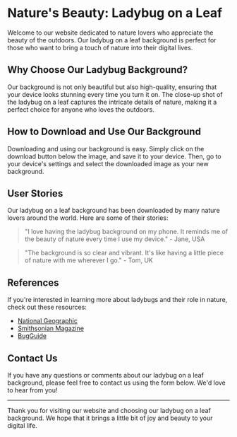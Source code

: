<!--font:Orbitron-->

# Nature's Beauty: Ladybug on a Leaf

Welcome to our website dedicated to nature lovers who appreciate the beauty of the outdoors. Our ladybug on a leaf background is perfect for those who want to bring a touch of nature into their digital lives.

## Why Choose Our Ladybug Background?

Our background is not only beautiful but also high-quality, ensuring that your device looks stunning every time you turn it on. The close-up shot of the ladybug on a leaf captures the intricate details of nature, making it a perfect choice for anyone who loves the outdoors.

## How to Download and Use Our Background

Downloading and using our background is easy. Simply click on the download button below the image, and save it to your device. Then, go to your device's settings and select the downloaded image as your new background.

## User Stories

Our ladybug on a leaf background has been downloaded by many nature lovers around the world. Here are some of their stories:

> "I love having the ladybug background on my phone. It reminds me of the beauty of nature every time I use my device." - Jane, USA

> "The background is so clear and vibrant. It's like having a little piece of nature with me wherever I go." - Tom, UK

## References

If you're interested in learning more about ladybugs and their role in nature, check out these resources:

- [National Geographic](#)
- [Smithsonian Magazine](#)
- [BugGuide](#)

## Contact Us

If you have any questions or comments about our ladybug on a leaf background, please feel free to contact us using the form below. We'd love to hear from you!

---

Thank you for visiting our website and choosing our ladybug on a leaf background. We hope that it brings a little bit of joy and beauty to your digital life.

<!--

Write me content for website with wallpaper which alt text is:

"A close-up of a ladybug on a leaf"

The name/title of the page should not be 1:1 copy of the alt text but rather a real content of the website which is using this wallpaper.

- Use markdown format 
- Start with heading
- Heading should be short and concise
- The content should look like a real website 
- The website should not be about the wallpaper, wallpaper is just a related background
- Heading should be contain work "wallpaper" or "background"
- Include real sections like references, contact, user stories, etc. use things relevant to the page purpose.
- Feel free to use structure like headings, bullets, numbering, blockquotes, paragraphs, horizontal lines, etc.
- You can use formatting like bold or _italic_
- You can include UTF-8 emojis
- Links should be only #hash anchors (and you can refer to the document itself)
- Do not include images


---


# Beautiful Ladybug Wallpaper for Nature Lovers

Welcome to our website, dedicated to nature enthusiasts who appreciate the beauty of the outdoors. Our ladybug wallpaper is perfect for those who want to bring a touch of nature into their digital lives.

## Why Choose Our Ladybug Wallpaper?

Our wallpaper is not only beautiful but also high-quality, ensuring that your device looks stunning every time you turn it on. The close-up shot of the ladybug on a leaf captures the intricate details of nature, making it a perfect choice for anyone who loves the outdoors.

## How to Download and Use Our Wallpaper

Downloading and using our wallpaper is easy. Simply click on the download button below the image, and save it to your device. Then, go to your device's settings and select the downloaded image as your new wallpaper.

## User Stories

Our wallpaper has been downloaded by many nature lovers around the world. Here are some of their stories:

> "I love having the ladybug wallpaper on my phone. It reminds me of the beauty of nature every time I use my device." - Jane, USA

> "The wallpaper is so clear and vibrant. It's like having a little piece of nature with me wherever I go." - Tom, UK

## References

If you're interested in learning more about ladybugs and their role in nature, check out these resources:

- [National Geographic](#)
- [Smithsonian Magazine](#)
- [BugGuide](#)

## Contact Us

If you have any questions or comments about our wallpaper, please feel free to contact us using the form below. We'd love to hear from you!

---

Thank you for visiting our website and choosing our ladybug wallpaper. We hope that it brings a little bit of joy and beauty to your digital life.


---


Heading should not include word "wallpaper". The website should not be about the wallpaper itself, wallpaper is just a related background, rewrite whole content.


---


# Nature's Beauty: Ladybug on a Leaf

Welcome to our website dedicated to nature lovers who appreciate the beauty of the outdoors. Our ladybug on a leaf background is perfect for those who want to bring a touch of nature into their digital lives.

## Why Choose Our Ladybug Background?

Our background is not only beautiful but also high-quality, ensuring that your device looks stunning every time you turn it on. The close-up shot of the ladybug on a leaf captures the intricate details of nature, making it a perfect choice for anyone who loves the outdoors.

## How to Download and Use Our Background

Downloading and using our background is easy. Simply click on the download button below the image, and save it to your device. Then, go to your device's settings and select the downloaded image as your new background.

## User Stories

Our ladybug on a leaf background has been downloaded by many nature lovers around the world. Here are some of their stories:

> "I love having the ladybug background on my phone. It reminds me of the beauty of nature every time I use my device." - Jane, USA

> "The background is so clear and vibrant. It's like having a little piece of nature with me wherever I go." - Tom, UK

## References

If you're interested in learning more about ladybugs and their role in nature, check out these resources:

- [National Geographic](#)
- [Smithsonian Magazine](#)
- [BugGuide](#)

## Contact Us

If you have any questions or comments about our ladybug on a leaf background, please feel free to contact us using the form below. We'd love to hear from you!

---

Thank you for visiting our website and choosing our ladybug on a leaf background. We hope that it brings a little bit of joy and beauty to your digital life.

-->
